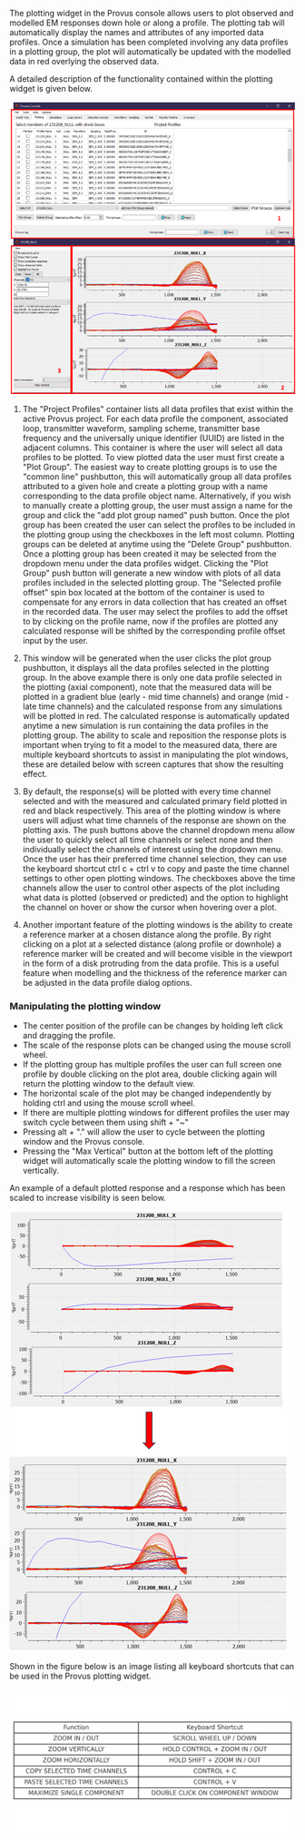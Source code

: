 The plotting widget in the Provus console allows users to plot observed and modelled EM responses down hole or along a profile. The plotting tab will automatically display the names and attributes of any imported data profiles. Once a simulation has been completed involving any data profiles in a plotting group, the plot will automatically be updated with the modelled data in red overlying the observed data.

A detailed description of the functionality contained within the plotting widget is given below.

![The Plotting window and the plotted response for a single component in the Provus console, divided into numbered containers](../images/plottingwindow.png)

1. The "Project Profiles" container lists all data profiles that exist within the active Provus project. For each data profile the component, associated loop, transmitter waveform, sampling scheme, transmitter base frequency and the universally unique identifier (UUID) are listed in the adjacent columns. This container is where the user will select all data profiles to be plotted. To view plotted data the user must first create a "Plot Group". The easiest way to create plotting groups is to use the "common line" pushbutton, this will automatically group all data profiles attributed to a given hole and create a plotting group with a name corresponding to the data profile object name. Alternatively, if you wish to manually create a plotting group, the user must assign a name for the group and click the "add plot group named" push button. Once the plot group has been created the user can select the profiles to be included in the plotting group using the checkboxes in the left most column. Plotting groups can be deleted at anytime using the "Delete Group" pushbutton. Once a plotting group has been created it may be selected from the dropdown menu under the data profiles widget. Clicking the "Plot Group" push button will generate a new window with plots of all data profiles included in the selected plotting group. The "Selected profile offset" spin box located at the bottom of the container is used to compensate for any errors in data collection that has created an offset in the recorded data. The user may select the profiles to add the offset to by clicking on the profile name, now if the profiles are plotted any calculated response will be shifted by the corresponding profile offset input by the user.

2. This window will be generated when the user clicks the plot group pushbutton, it displays all the data profiles selected in the plotting group. In the above example there is only one data profile selected in the plotting (axial component), note that the measured data will be plotted in a gradient blue (early - mid time channels) and orange (mid - late time channels) and the calculated response from any simulations will be plotted in red. The calculated response is automatically updated anytime a new simulation is run containing the data profiles in the plotting group. The ability to scale and reposition the response plots is important when trying to fit a model to the measured data, there are multiple keyboard shortcuts to assist in manipulating the plot windows, these are detailed below with screen captures that show the resulting effect.

3. By default, the response(s) will be plotted with every time channel selected and with the measured and calculated primary field plotted in red and black respectively. This area of the plotting window is where users will adjust what time channels of the response are shown on the plotting axis. The push buttons above the channel dropdown menu allow the user to quickly select all time channels or select none and then individually select the channels of interest using the dropdown menu. Once the user has their preferred time channel selection, they can use the keyboard shortcut ctrl c + ctrl v to copy and paste the time channel settings to other open plotting windows. The checkboxes above the time channels allow the user to control other aspects of the plot including what data is plotted (observed or predicted) and the option to highlight the channel on hover or show the cursor when hovering over a plot.

4. Another important feature of the plotting windows is the ability to create a reference marker at a chosen distance along the profile. By right clicking on a plot at a selected distance (along profile or downhole) a reference marker will be created and will become visible in the viewport in the form of a disk protruding from the data profile. This is a useful feature when modelling and the thickness of the reference marker can be adjusted in the data profile dialog options.

### Manipulating the plotting window

* The center position of the profile can be changes by holding left click and dragging the profile.
* The scale of the response plots can be changed using the mouse scroll wheel.
* If the plotting group has multiple profiles the user can full screen one profile by double clicking on the plot area, double clicking again will return the plotting window to the default view.
* The horizontal scale of the plot may be changed independently by holding ctrl and using the mouse scroll wheel.
* If there are multiple plotting windows for different profiles the user may switch cycle between them using shift + "~"
* Pressing alt + "." will allow the user to cycle between the plotting window and the Provus console.
* Pressing the "Max Vertical" button at the bottom left of the plotting widget will automatically scale the plotting window to fill the screen vertically.

An example of a default plotted response and a response which has been scaled to increase visibility is seen below.

![An example of a plotting window in Provus before and after repositioning and scaling of the y axis](../images/plotscale2.png)

Shown in the figure below is an image listing all keyboard shortcuts that can be used in the Provus plotting widget.

![A list of keyboard shortcuts for use in the Provus plotting widget](../images/plotting_shortcuts.png)